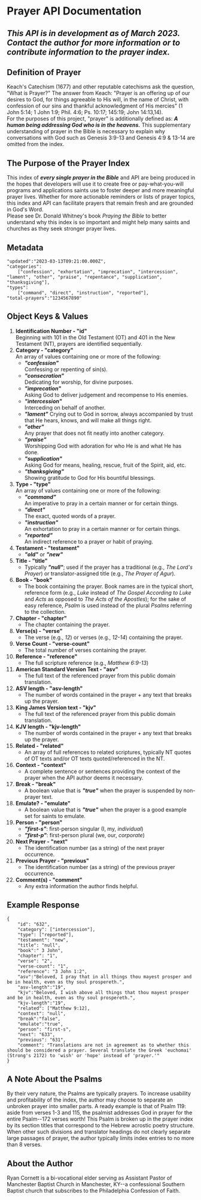 # Prayer API Documentation

## *This API is in development as of March 2023. Contact the author for more information or to contribute information to the prayer index.*

## Definition of Prayer
Keach's Catechism (1677) and other reputable catechisms ask the question, "What is Prayer?" The answer from Keach: "Prayer is an offering up of our desires to God, for things agreeable to His will, in the name of Christ, with confession of our sins and thankful acknowledgment of His mercies" (1 John 5:14; 1 John 1:9; Phil. 4:6; Ps. 10:17; 145:19; John 14:13,14).  
For the purposes of this project, "prayer" is additionally defined as: ***A human being addressing God who is in the heavens.*** This supplementary understanding of prayer in the Bible is necessary to explain why conversations with God such as Genesis 3:9-13 and Genesis 4:9 & 13-14 are omitted from the index.

## The Purpose of the Prayer Index  
This index of ***every single prayer in the Bible*** and API are being produced in the hopes that developers will use it to create free or pay-what-you-will programs and applications saints use to foster deeper and more meaningful prayer lives. Whether for more actionable reminders or lists of prayer topics, this index and API can facilitate prayers that remain fresh and are grounded in God's Word.  
Please see Dr. Donald Whitney's book *Praying the Bible* to better understand why this index is so important and might help many saints and churches as they seek stronger prayer lives.

## Metadata  
    "updated":"2023-03-13T09:21:00.000Z",
    "categories":
	    ["confession", "exhortation", "imprecation", "intercession", "lament", "other", "praise", "repentance", "supplication", "thanksgiving"],
    "types":
	    ["command", "direct", "instruction", "reported"],
	"total-prayers":"1234567890"

## Object Keys & Values  
1. **Identification Number - "id"**  
Beginning with 101 in the Old Testament (OT) and 401 in the New Testament (NT), prayers are identified sequentially.
2. **Category - "category"**  
An array of values containing one or more of the following:
    - ***"confession"***  
    Confessing or repenting of sin(s).
    - ***"consecration"***  
    Dedicating for worship, for divine purposes.
    - ***"imprecation"***  
    Asking God to deliver judgement and recompense to His enemies.
    - ***"intercession"***  
    Interceding on behalf of another.
    - ***"lament"***
    Crying out to God in sorrow, always accompanied by trust that He hears, knows, and will make all things right.
    - ***"other"***  
    Any prayer that does not fit neatly into another category.
    - ***"praise"***  
    Worshipping God with adoration for who He is and what He has done.
    - ***"supplication"***  
    Asking God for means, healing, rescue, fruit of the Spirit, aid, etc.
    - ***"thanksgiving"***  
    Showing gratitude to God for His bountiful blessings.
3. **Type - "type"**  
An array of values containing one or more of the following: 
    - ***"command"***  
    An imperative to pray in a certain manner or for certain things.
    - ***"direct"***  
    The exact, quoted words of a prayer.
    - ***"instruction"***  
    An exhortation to pray in a certain manner or for certain things.
    - ***"reported"***  
    An indirect reference to a prayer or habit of praying.
4. **Testament - "testament"**  
    - ***"old"*** or ***"new"***
5. **Title - "title"**
    - Typically ***"null"***; used if the prayer has a traditional (e.g., *The Lord's Prayer*) or translator-assigned title (e.g., *The Prayer of Agur*).
6. **Book - "book"**
    - The book containing the prayer. Book names are in the typical short, reference form (e.g., *Luke* instead of *The Gospel According to Luke* and *Acts* as opposed to *The Acts of the Apostles*); for the sake of easy reference, *Psalm* is used instead of the plural *Psalms* referring to the collection.
7. **Chapter - "chapter"**
    - The chapter containing the prayer.
8. **Verse(s) - "verse"**
    - The verse (e.g., *12*) or verses (e.g., *12-14*) containing the prayer.
9. **Verse Count - "verse-count"**
    - The total number of verses containing the prayer.
10. **Reference - "reference"**
    - The full scripture reference (e.g., *Matthew 6:9-13*)
11. **American Standard Version Text - "asv"**
    - The full text of the referenced prayer from this public domain translation.
12. **ASV length - "asv-length"**
    - The number of words contained in the prayer + any text that breaks up the prayer.
13. **King James Version text - "kjv"**
    - The full text of the referenced prayer from this public domain translation.
14. **KJV length - "kjv-length"**
    - The number of words contained in the prayer + any text that breaks up the prayer.
15. **Related - "related"**
    - An array of full references to related scriptures, typically NT quotes of OT texts and/or OT texts quoted/referenced in the NT.
16. **Context - "context"**
    - A complete sentence or sentences providing the context of the prayer when the API author deems it necessary.
17. **Break - "break"**
    - A boolean value that is ***"true"*** when the prayer is suspended by non-prayer text.
18. **Emulate? - "emulate"**
    - A boolean value that is ***"true"*** when the prayer is a good example set for saints to emulate.
19. **Person - "person"**  
    - ***"first-s"***: first-person singular (I, my, *individual*)
    - ***"first-p"***: first-person plural (we, our, *corporate*)
20. **Next Prayer - "next"**
    - The identification number (as a string) of the next prayer occurrence.
21. **Previous Prayer - "previous"**
    - The identification number (as a string) of the previous prayer occurrence.
22. **Comment(s) - "comment"**
    - Any extra information the author finds helpful.

## Example Response  
    {  
        "id": "632",  
        "category": ["intercession"],   
        "type": ["reported"],    
        "testament": "new",  
        "title": "null",  
        "book":" 3 John",  
        "chapter": "1",  
        "verse": "2",  
        "verse-count": "1",  
        "reference": "3 John 1:2",  
        "asv":"Beloved, I pray that in all things thou mayest prosper and be in health, even as thy soul prospereth.",  
        "asv-length":"19",  
        "kjv":"Beloved, I wish above all things that thou mayest prosper and be in health, even as thy soul prospereth.",  
        "kjv-length":"19",  
        "related": ["Matthew 9:12],  
        "context": "null",  
        "break":"false",  
        "emulate":"true",  
        "person": "first-s",  
        "next": "633",  
        "previous": "631",  
        "comment": "Translations are not in agreement as to whether this should be considered a prayer. Several translate the Greek 'euchomai' (Strong's 2172) to 'wish' or 'hope' instead of 'prayer.'"  
    }

## A Note About the Psalms  
By their very nature, the Psalms are typically prayers. To increase usability and profitability of the index, the author may choose to separate an unbroken prayer into smaller parts. A ready example is that of Psalm 119: aside from verses 1-3 and 115, the psalmist addresses God in prayer for the entire Psalm--172 verses worth! This Psalm is broken up in the prayer index by its section titles that correspond to the Hebrew acrostic poetry structure.  
When other such divisions and translator headings do not clearly separate large passages of prayer, the author typically limits index entries to no more than 8 verses.

## About the Author

Ryan Cornett is a bi-vocational elder serving as Assistant Pastor of Manchester Baptist Church in Manchester, KY--a confessional Southern Baptist church that subscribes to the Philadelphia Confession of Faith.
